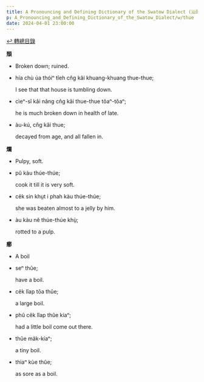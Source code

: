 ```yaml
---
title: A Pronouncing and Defining Dictionary of the Swatow Dialect (汕頭方言音義字典) / thue
p: A_Pronouncing_and_Defining_Dictionary_of_the_Swatow_Dialect/w/thue
date: 2024-04-01 23:00:00
---
```


[↩️ 轉總目錄](/A_Pronouncing_and_Defining_Dictionary_of_the_Swatow_Dialect)


**頽**
- Broken down; ruined.

- hía chù úa thóiⁿ tîeh cn̂g kâi khuang-khuang thue-thue;

  I see that that house is tumbling down.

- cìeⁿ-sî kâi nâng cn̂g kâi thue-thue tŏaⁿ-tŏaⁿ;

  he is much broken down in health of late.

- àu-kú, cn̂g kâi thue;

  decayed from age, and all fallen in.

**爛**
- Pulpy, soft.

- pû kàu thúe-thúe;

  cook it till it is very soft.

- cêk sin khṳt i phah kàu thúe-thúe;

  she was beaten almost to a jelly by him.

- àu kàu nĕ thúe-thúe khṳ̀;

  rotted to a pulp.

**癤**
- A boil

- seⁿ thûe;

  have a boil.

- cêk lîap tōa thûe;

  a large boil.

- phû cêk lîap thûe kíaⁿ;

  had a little boil come out there.

- thûe mâk-kíaⁿ;

  a tiny boil.

- thìaⁿ kùe thûe;

  as sore as a boil.